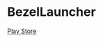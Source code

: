 # BezelLauncher
[Play Store](https://play.google.com/store/apps/details?id=com.fin10.bezellauncher)
